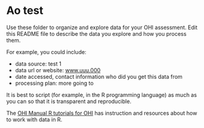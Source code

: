 # Ao test

Use these folder to organize and explore data for your OHI assessment. Edit this README file to describe the data you explore and how you process them. 

For example, you could include: 

- data source: test 1
- data url or website: www.uuu.000
- date accessed, contact information who did you get this data from
- processing plan: more going to 

It is best to script (for example, in the R programming language) as much as you can so that it is transparent and reproducible. 

The [OHI Manual R tutorials for OHI](http://ohi-science.org/manual/#appendix-5-r-tutorials-for-ohi) has instruction and resources about how to work with data in R. 
